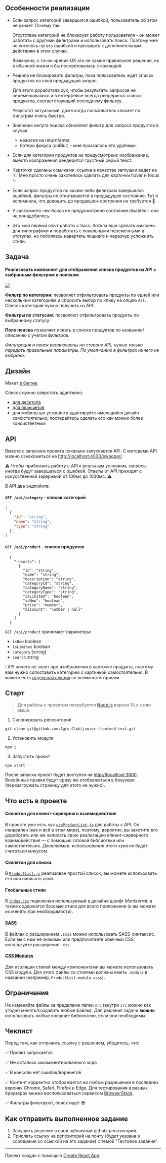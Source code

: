 ## Особенности реализации

- Если запрос категорий завершился ошибкой, пользователь об этом не узнает. Почему так:

  Отсутствие категорий не блокирует работу пользователя - он может работать с другими фильтрами и использовать поиск. Поэтому мне не хотелось пугать ошибкой и призывать к дополнительным действиям в этом случае. 
  
  Возможно, с точки зрения UX это не самое правильное решение, но в обычной жизни я бы посоветовалась с командой.
  
- Решила не блокировать фильтры, пока пользователь ждет список продуктов на свой предыдущий запрос. 
  
  Для этого доработала хук, чтобы результаты запросов не перемешивались и в интерфейсе всегда рендерился список продуктов, соответствующий последнему фильтру. 

  Результат актуальный, даже когда пользователь кликает по фильтрам очень быстро.
  
- Значение инпута поиска обновляет фильтр для запроса продуктов в случае:
  - нажатия на return/enter, 
  - потери фокуса (onBlur) - мне показалось это удобным.

- Если для категории продуктов не предусмотрено изображение, вместо изображения рендерится грустный серый текст.

- Карточки сделаны ссылками, cсылка в качестве заглушки ведет на '/'. Мне просто очень захотелось сделать для карточки hover и focus :sparkles:

- Если запрос продуктов по каким-либо фильтрам завершился ошибкой, фильтры не откатываются в предыдущее состояние. Тут я вспомнила, что доводить до продакшен-состояния не требуется :sloth:

- У кастомного чек-бокса не предусмотрено состояние disabled - оно не понадобилось.

- Это мой первый опыт работы с Sass. Хотела еще сделать миксины для типографики и поработать с локальными переменными в отступах, но побоялась навертеть лишнего и черезчур усложнить стили.


## Задача

#### Реализовать компонент для отображения списка продуктов из API с выбранным фильтром и поиском.

![](design.png)

**Фильтр по категории**: позволяет отфильтровать продукты по одной или нескольким категориям и сбросить выбор по клику на опцию `All`. Список категорий нужно получить из API.

**Фильтры по статусам**: позволяют отфильтровать продукты по выбранному статусу.

**Поле поиска** позволяет искать в списке продуктов по названию/описанию с учетом фильтров.

*Фильтрация и поиск реализованы на стороне API, нужно только передать правильные параметры. По умолчанию в фильтрах ничего не выбрано*.

## Дизайн

Макет [в Фигме](https://www.figma.com/file/sOoPi2gOZvfqjOQHa9awMC/Agro.Club-Home-project-Junior-Dev). 

Список нужно сверстать адаптивно:
- [для десктопа](https://www.figma.com/file/sOoPi2gOZvfqjOQHa9awMC/Agro.Club-Home-project-Junior-Dev?node-id=5477%3A11) 
- [для планшетов](https://www.figma.com/file/sOoPi2gOZvfqjOQHa9awMC/Agro.Club-Home-project-Junior-Dev?node-id=5480%3A6814)
- для мобильных устройств адаптируйте имеющийся дизайн самостоятельно, постарайтесь сделать его как можно более консистентным

## API

Вместе с запуском проекта локально запускается API. С методами API можно ознакомиться на [http://localhost:4000/swagger/](http://localhost:4000/swagger/).

⚠️ Чтобы приблизить работу с API к реальным условиям, запросы иногда будут завершаться с ошибкой. Ответы от API приходят с искусственной задержкой от 100мс до 1000мс. ⚠️

В API два эндпойнта:
#### `GET /api/category` - список категорий
```json
[
  {
    "id": "string",
    "name": "string",
    "type": "string"
  }
]
```
#### `GET /api/product` - список продуктов
```json5
  {
    "results": [
      {
        "id": "string",
        "name": "string",
        "description": "string",
        "categoryId": "string",
        "categoryName": "string",
        "categoryType": "string", 
        "isLimited": "boolean",
        "isNew": "boolean",
        "price": "number",
        "discount": "number | null"
      }
    ]
  }
```

`GET /api/product` принимает параметры:
- `isNew`  boolean 
- `isLimited`  boolean 
- `category`  [string] 
- `search` string

❕ API ничего не знает про изображения в карточке продукта, поэтому вам нужно сопоставить категорию с картинкой самостоятельно. В макете есть [отдельная секция](https://www.figma.com/file/sOoPi2gOZvfqjOQHa9awMC/Agro.Club-Home-project-Junior-Dev?node-id=740%3A0) со всеми категориями.

## Старт

> Для работы с проектом потребуется [Node.js](https://nodejs.org/en/) версии 14.x.x или выше.

1. Склонировать репозиторий 
```shell
git clone git@github.com:Agro-Club/junior-frontend-test.git
```
2. Установить модули
```shell
npm i
```
3. Запустить проект
```shell
npm start
```

После запуска проект будет доступен на [http://localhost:3000](http://localhost:3000). Внесённые правки будут сразу же отображаться в браузере (перезагружать страницу для этого не нужно).

## Что есть в проекте

#### Скелетон для клиент-серверного взаимодействия

В проекте уже есть хук  [`useProductList.js`](src/components/ProductList/useProductList.js) для работы с API. Он неидеален (как и всё в этом мире), поэтому, вероятно, вы захотите его доработать или же написать свою реализацию клиент-серверного взаимодействия — с помощью готовой библиотеки или самостоятельно. *Дисклеймер: использование этого хука не будет считаться минусом*.

#### Скелетон для списка

В [`ProductList.js`](src/components/ProductList/ProductList.js) реализован простой список, вы можете использовать его или написать свой.

#### Глобальные стили

В [`index.css`](src/index.css) подключен используемый в дизайне шрифт *Montserrat*, а также содержатся базовые стили для всего приложения (и вы можете их менять при необходимости).


#### [SASS](https://sass-lang.com/)

В файлах с расширением `.scss` можно использовать SASS-синтаксис. Если вы с ним не знакомы или предпочитаете обычный CSS, используйте расширение `.css`.

#### [CSS Modules](https://github.com/css-modules/css-modules)

Для изоляции стилей между компонентами вы можете использовать CSS модули. Для этого файлы со стилями должны иметь `.module` в названии  (например, `ProductList.module.scss`).

## Ограничения

Не изменяйте файлы за пределами папки `src` (внутри `src` можно как угодно менять/создавать любые файлы). Для решения задачи **можно** использовать любые внешние библиотеки, если они необходимы.

## Чеклист

Перед тем, как отправить ссылку с решением, убедитесь, что:

✅ Проект запускается

✅ Не осталось закомментированного кода

✅ В консоли нет ошибок/ворнингов

✅ Контент корректно отображается на любом разрешении в последних версиях Chrome, Safari, Firefox и Edge. Для тестирования в разных браузерах можно воспользоваться сервисом [BrowserStack](https://www.browserstack.com/).

✅ Фильтры фильтруют, поиск ищет 😎

## Как отправить выполненное задание

1. Запушить решение в свой публичный github-репозиторий.
2. Прислать ссылку на репозиторий на почту (будет указана в сообщении со ссылкой на это задание) c темой "Тестовое задание".

--------------------

Проект создан с помощью [Create React App](https://github.com/facebook/create-react-app).

